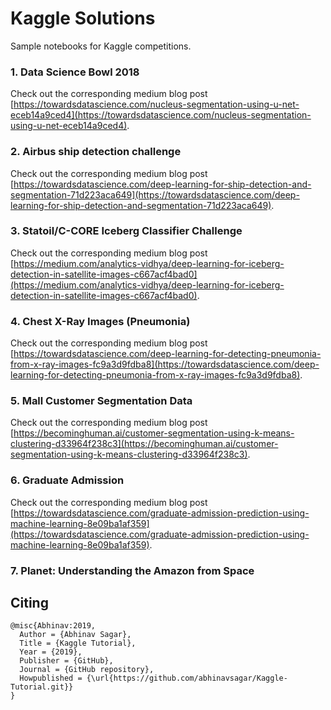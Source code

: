 # Kaggle Solutions
Sample notebooks for Kaggle competitions.

### 1. Data Science Bowl 2018

Check out the corresponding medium blog post [https://towardsdatascience.com/nucleus-segmentation-using-u-net-eceb14a9ced4](https://towardsdatascience.com/nucleus-segmentation-using-u-net-eceb14a9ced4).

### 2. Airbus ship detection challenge

Check out the corresponding medium blog post [https://towardsdatascience.com/deep-learning-for-ship-detection-and-segmentation-71d223aca649](https://towardsdatascience.com/deep-learning-for-ship-detection-and-segmentation-71d223aca649).

### 3. Statoil/C-CORE Iceberg Classifier Challenge

Check out the corresponding medium blog post [https://medium.com/analytics-vidhya/deep-learning-for-iceberg-detection-in-satellite-images-c667acf4bad0](https://medium.com/analytics-vidhya/deep-learning-for-iceberg-detection-in-satellite-images-c667acf4bad0).

### 4. Chest X-Ray Images (Pneumonia)

Check out the corresponding medium blog post [https://towardsdatascience.com/deep-learning-for-detecting-pneumonia-from-x-ray-images-fc9a3d9fdba8](https://towardsdatascience.com/deep-learning-for-detecting-pneumonia-from-x-ray-images-fc9a3d9fdba8).

### 5. Mall Customer Segmentation Data

Check out the corresponding medium blog post [https://becominghuman.ai/customer-segmentation-using-k-means-clustering-d33964f238c3](https://becominghuman.ai/customer-segmentation-using-k-means-clustering-d33964f238c3).

### 6. Graduate Admission

Check out the corresponding medium blog post [https://towardsdatascience.com/graduate-admission-prediction-using-machine-learning-8e09ba1af359](https://towardsdatascience.com/graduate-admission-prediction-using-machine-learning-8e09ba1af359).

### 7. Planet: Understanding the Amazon from Space

## Citing

```
@misc{Abhinav:2019,
  Author = {Abhinav Sagar},
  Title = {Kaggle Tutorial},
  Year = {2019},
  Publisher = {GitHub},
  Journal = {GitHub repository},
  Howpublished = {\url{https://github.com/abhinavsagar/Kaggle-Tutorial.git}}
}
```
